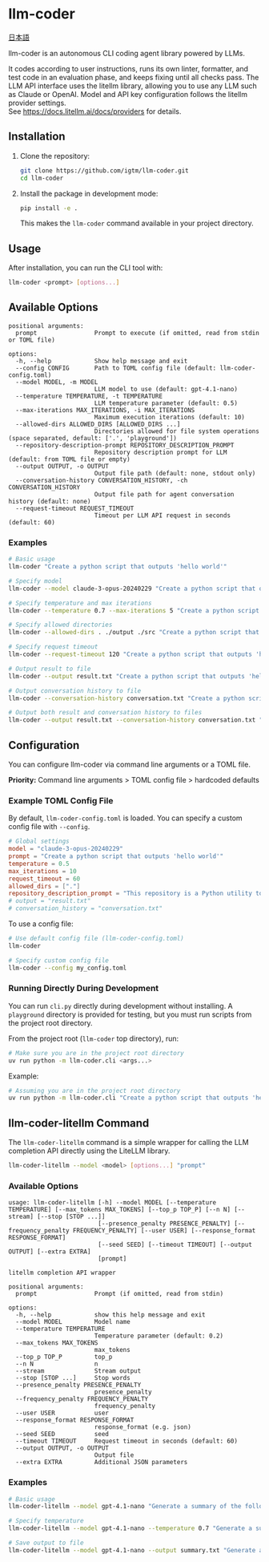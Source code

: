 # llm-coder

[日本語](./README.ja.md)

llm-coder is an autonomous CLI coding agent library powered by LLMs.

It codes according to user instructions, runs its own linter, formatter, and test code in an evaluation phase, and keeps fixing until all checks pass.
The LLM API interface uses the litellm library, allowing you to use any LLM such as Claude or OpenAI.
Model and API key configuration follows the litellm provider settings.  
See https://docs.litellm.ai/docs/providers for details.

## Installation

1. Clone the repository:

   ```bash
   git clone https://github.com/igtm/llm-coder.git
   cd llm-coder
   ```

2. Install the package in development mode:

   ```bash
   pip install -e .
   ```

   This makes the `llm-coder` command available in your project directory.

## Usage

After installation, you can run the CLI tool with:

```bash
llm-coder <prompt> [options...]
```

## Available Options

```
positional arguments:
  prompt                Prompt to execute (if omitted, read from stdin or TOML file)

options:
  -h, --help            Show help message and exit
  --config CONFIG       Path to TOML config file (default: llm-coder-config.toml)
  --model MODEL, -m MODEL
                        LLM model to use (default: gpt-4.1-nano)
  --temperature TEMPERATURE, -t TEMPERATURE
                        LLM temperature parameter (default: 0.5)
  --max-iterations MAX_ITERATIONS, -i MAX_ITERATIONS
                        Maximum execution iterations (default: 10)
  --allowed-dirs ALLOWED_DIRS [ALLOWED_DIRS ...]
                        Directories allowed for file system operations (space separated, default: ['.', 'playground'])
  --repository-description-prompt REPOSITORY_DESCRIPTION_PROMPT
                        Repository description prompt for LLM (default: from TOML file or empty)
  --output OUTPUT, -o OUTPUT
                        Output file path (default: none, stdout only)
  --conversation-history CONVERSATION_HISTORY, -ch CONVERSATION_HISTORY
                        Output file path for agent conversation history (default: none)
  --request-timeout REQUEST_TIMEOUT
                        Timeout per LLM API request in seconds (default: 60)
```

### Examples

```sh
# Basic usage
llm-coder "Create a python script that outputs 'hello world'"

# Specify model
llm-coder --model claude-3-opus-20240229 "Create a python script that outputs 'hello world'"

# Specify temperature and max iterations
llm-coder --temperature 0.7 --max-iterations 5 "Create a python script that outputs 'hello world'"

# Specify allowed directories
llm-coder --allowed-dirs . ./output ./src "Create a python script that outputs 'hello world'"

# Specify request timeout
llm-coder --request-timeout 120 "Create a python script that outputs 'hello world'"

# Output result to file
llm-coder --output result.txt "Create a python script that outputs 'hello world'"

# Output conversation history to file
llm-coder --conversation-history conversation.txt "Create a python script that outputs 'hello world'"

# Output both result and conversation history to files
llm-coder --output result.txt --conversation-history conversation.txt "Create a python script that outputs 'hello world'"
```

## Configuration

You can configure llm-coder via command line arguments or a TOML file.

**Priority:** Command line arguments > TOML config file > hardcoded defaults

### Example TOML Config File

By default, `llm-coder-config.toml` is loaded. You can specify a custom config file with `--config`.

```toml
# Global settings
model = "claude-3-opus-20240229"
prompt = "Create a python script that outputs 'hello world'"
temperature = 0.5
max_iterations = 10
request_timeout = 60
allowed_dirs = ["."]
repository_description_prompt = "This repository is a Python utility tool."
# output = "result.txt"
# conversation_history = "conversation.txt"
```

To use a config file:

```sh
# Use default config file (llm-coder-config.toml)
llm-coder

# Specify custom config file
llm-coder --config my_config.toml
```

### Running Directly During Development

You can run `cli.py` directly during development without installing. A `playground` directory is provided for testing, but you must run scripts from the project root directory.

From the project root (`llm-coder` top directory), run:

```bash
# Make sure you are in the project root directory
uv run python -m llm-coder.cli <args...>
```

Example:

```bash
# Assuming you are in the project root directory
uv run python -m llm-coder.cli "Create a python script that outputs 'hello world'"
```

## llm-coder-litellm Command

The `llm-coder-litellm` command is a simple wrapper for calling the LLM completion API directly using the LiteLLM library.

```bash
llm-coder-litellm --model <model> [options...] "prompt"
```

### Available Options

```text
usage: llm-coder-litellm [-h] --model MODEL [--temperature TEMPERATURE] [--max_tokens MAX_TOKENS] [--top_p TOP_P] [--n N] [--stream] [--stop [STOP ...]]
                         [--presence_penalty PRESENCE_PENALTY] [--frequency_penalty FREQUENCY_PENALTY] [--user USER] [--response_format RESPONSE_FORMAT]
                         [--seed SEED] [--timeout TIMEOUT] [--output OUTPUT] [--extra EXTRA]
                         [prompt]

litellm completion API wrapper

positional arguments:
  prompt                Prompt (if omitted, read from stdin)

options:
  -h, --help            show this help message and exit
  --model MODEL         Model name
  --temperature TEMPERATURE
                        Temperature parameter (default: 0.2)
  --max_tokens MAX_TOKENS
                        max_tokens
  --top_p TOP_P         top_p
  --n N                 n
  --stream              Stream output
  --stop [STOP ...]     Stop words
  --presence_penalty PRESENCE_PENALTY
                        presence_penalty
  --frequency_penalty FREQUENCY_PENALTY
                        frequency_penalty
  --user USER           user
  --response_format RESPONSE_FORMAT
                        response_format (e.g. json)
  --seed SEED           seed
  --timeout TIMEOUT     Request timeout in seconds (default: 60)
  --output OUTPUT, -o OUTPUT
                        Output file
  --extra EXTRA         Additional JSON parameters
```

### Examples

```bash
# Basic usage
llm-coder-litellm --model gpt-4.1-nano "Generate a summary of the following text"

# Specify temperature
llm-coder-litellm --model gpt-4.1-nano --temperature 0.7 "Generate a summary of the following text"

# Save output to file
llm-coder-litellm --model gpt-4.1-nano --output summary.txt "Generate a summary of the following text"
```
